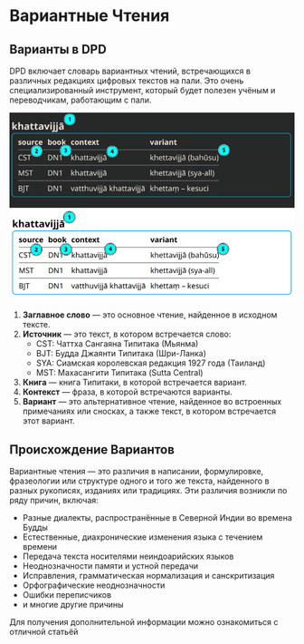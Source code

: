 # Вариантные Чтения

## Варианты в DPD

DPD включает словарь вариантных чтений, встречающихся в различных редакциях цифровых текстов на пали. Это очень специализированный инструмент, который будет полезен учёным и переводчикам, работающим с пали.

![var](../pics/variants/khattavijjā_dark.png#only-dark)  
![var](../pics/variants/khattavijjā_light.png#only-light)

1. __Заглавное слово__ — это основное чтение, найденное в исходном тексте.
2. __Источник__ — это текст, в котором встречается слово:
    - CST: Чаттха Сангаяна Типитака (Мьянма)
    - BJT: Будда Джаянти Типитака (Шри-Ланка)
    - SYA: Сиамская королевская редакция 1927 года (Таиланд)
    - MST: Махасангити Типитака (Sutta Central)
3. __Книга__ — книга Типитаки, в которой встречается вариант.
4. __Контекст__ — фраза, в которой встречаются варианты.
5. __Вариант__ — это альтернативное чтение, найденное во встроенных примечаниях или сносках, а также текст, в котором встречается этот вариант.

## Происхождение Вариантов

Вариантные чтения — это различия в написании, формулировке, фразеологии или структуре одного и того же текста, найденного в разных рукописях, изданиях или традициях. Эти различия возникли по ряду причин, включая:

- Разные диалекты, распространённые в Северной Индии во времена Будды
- Естественные, диахронические изменения языка с течением времени
- Передача текста носителями неиндоарийских языков
- Неоднозначности памяти и устной передачи
- Исправления, грамматическая нормализация и санскритизация
- Орфографические неоднозначности
- Ошибки переписчиков
- и многие другие причины

Для получения дополнительной информации можно ознакомиться с отличной статьёй
